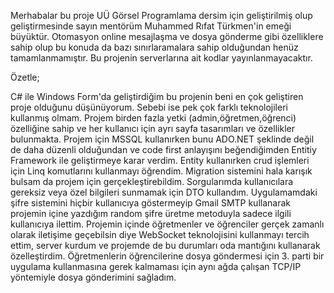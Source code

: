 Merhabalar bu proje UÜ Görsel Programlama dersim için geliştirilmiş olup geliştirmesinde sayın mentörüm Muhammed Rıfat Türkmen'in emeği büyüktür.
Otomasyon online mesajlaşma ve dosya gönderme gibi özelliklere sahip olup bu konuda da bazı sınırlaramalara sahip olduğundan henüz tamamlanmamıştır.
Bu projenin serverlarına ait kodlar yayınlanmayacaktır.

Özetle;

C# ile Windows Form'da geliştirdiğim bu projenin beni en çok geliştiren proje olduğunu düşünüyorum. Sebebi ise
pek çok farklı teknolojileri kullanmış olmam. Projem birden fazla yetki (admin,öğretmen,öğrenci) özelliğine sahip ve
her kullanıcı için ayrı sayfa tasarımları ve özellikler bulunmakta. Projem için MSSQL kullanırken bunu ADO.NET
şeklinde değil de daha düzenli olduğundan ve code first anlayışını beğendiğimden Entitiy Framework ile geliştirmeye
karar verdim. Entity kullanırken crud işlemleri için Linq komutlarını kullanmayı öğrendim. Migration sistemini hala
karışık bulsam da projem için gerçekleştirebildim. Sorgularımda kullanıcılara gereksiz veya özel bilgileri sunmamak
için DTO kullandım. Uygulamamdaki şifre sistemini hiçbir kullanıcıya göstermeyip Gmail SMTP kullanarak projemin
içine yazdığım random şifre üretme metoduyla sadece ilgili kullanıcıya ilettim. Projemin içinde öğretmenler ve
öğrenciler gerçek zamanlı olarak iletişime geçebilsin diye WebSocket teknolojisini kullanmayı tercih ettim, server
kurdum ve projemde de bu durumları oda mantığını kullanarak özelleştirdim. Öğretmenlerin öğrencilerine dosya
göndermesi için 3. parti bir uygulama kullanmasına gerek kalmaması için aynı ağda çalışan TCP/IP yöntemiyle
dosya gönderimini sağladım.
